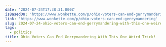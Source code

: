 ```yaml
---
date: '2024-07-24T17:38:31.000Z'
isBasedOn: 'https://www.wonkette.com/p/ohio-voters-can-end-gerrymandering'
link: 'https://www.wonkette.com/p/ohio-voters-can-end-gerrymandering'
slug: 2024-07-24-ohio-voters-can-end-gerrymandering-with-this-one-weird-trick
tags:
  - politics
title: Ohio Voters Can End Gerrymandering With This One Weird Trick!
---
```

 
